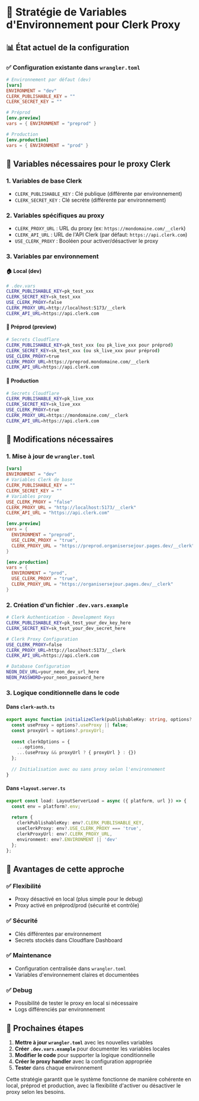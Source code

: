 # 🔧 Stratégie de Variables d'Environnement pour Clerk Proxy

## 📊 **État actuel de la configuration**

### ✅ **Configuration existante dans `wrangler.toml`**
```toml
# Environnement par défaut (dev)
[vars]
ENVIRONMENT = "dev"
CLERK_PUBLISHABLE_KEY = ""
CLERK_SECRET_KEY = ""

# Préprod
[env.preview]
vars = { ENVIRONMENT = "preprod" }

# Production  
[env.production]
vars = { ENVIRONMENT = "prod" }
```

## 🎯 **Variables nécessaires pour le proxy Clerk**

### 1. **Variables de base Clerk**
- `CLERK_PUBLISHABLE_KEY` : Clé publique (différente par environnement)
- `CLERK_SECRET_KEY` : Clé secrète (différente par environnement)

### 2. **Variables spécifiques au proxy**
- `CLERK_PROXY_URL` : URL du proxy (ex: `https://mondomaine.com/__clerk`)
- `CLERK_API_URL` : URL de l'API Clerk (par défaut: `https://api.clerk.com`)
- `USE_CLERK_PROXY` : Booléen pour activer/désactiver le proxy

### 3. **Variables par environnement**

#### 🏠 **Local (dev)**
```bash
# .dev.vars
CLERK_PUBLISHABLE_KEY=pk_test_xxx
CLERK_SECRET_KEY=sk_test_xxx
USE_CLERK_PROXY=false
CLERK_PROXY_URL=http://localhost:5173/__clerk
CLERK_API_URL=https://api.clerk.com
```

#### 🧪 **Préprod (preview)**
```bash
# Secrets Cloudflare
CLERK_PUBLISHABLE_KEY=pk_test_xxx (ou pk_live_xxx pour préprod)
CLERK_SECRET_KEY=sk_test_xxx (ou sk_live_xxx pour préprod)
USE_CLERK_PROXY=true
CLERK_PROXY_URL=https://preprod.mondomaine.com/__clerk
CLERK_API_URL=https://api.clerk.com
```

#### 🚀 **Production**
```bash
# Secrets Cloudflare
CLERK_PUBLISHABLE_KEY=pk_live_xxx
CLERK_SECRET_KEY=sk_live_xxx
USE_CLERK_PROXY=true
CLERK_PROXY_URL=https://mondomaine.com/__clerk
CLERK_API_URL=https://api.clerk.com
```

## 🔄 **Modifications nécessaires**

### 1. **Mise à jour de `wrangler.toml`**
```toml
[vars]
ENVIRONMENT = "dev"
# Variables Clerk de base
CLERK_PUBLISHABLE_KEY = ""
CLERK_SECRET_KEY = ""
# Variables proxy
USE_CLERK_PROXY = "false"
CLERK_PROXY_URL = "http://localhost:5173/__clerk"
CLERK_API_URL = "https://api.clerk.com"

[env.preview]
vars = { 
  ENVIRONMENT = "preprod",
  USE_CLERK_PROXY = "true",
  CLERK_PROXY_URL = "https://preprod.organisersejour.pages.dev/__clerk"
}

[env.production]
vars = { 
  ENVIRONMENT = "prod",
  USE_CLERK_PROXY = "true", 
  CLERK_PROXY_URL = "https://organisersejour.pages.dev/__clerk"
}
```

### 2. **Création d'un fichier `.dev.vars.example`**
```bash
# Clerk Authentication - Development Keys
CLERK_PUBLISHABLE_KEY=pk_test_your_dev_key_here
CLERK_SECRET_KEY=sk_test_your_dev_secret_here

# Clerk Proxy Configuration
USE_CLERK_PROXY=false
CLERK_PROXY_URL=http://localhost:5173/__clerk
CLERK_API_URL=https://api.clerk.com

# Database Configuration
NEON_DEV_URL=your_neon_dev_url_here
NEON_PASSWORD=your_neon_password_here
```

### 3. **Logique conditionnelle dans le code**

#### Dans `clerk-auth.ts`
```typescript
export async function initializeClerk(publishableKey: string, options?: any) {
  const useProxy = options?.useProxy || false;
  const proxyUrl = options?.proxyUrl;
  
  const clerkOptions = {
    ...options,
    ...(useProxy && proxyUrl ? { proxyUrl } : {})
  };
  
  // Initialisation avec ou sans proxy selon l'environnement
}
```

#### Dans `+layout.server.ts`
```typescript
export const load: LayoutServerLoad = async ({ platform, url }) => {
  const env = platform?.env;
  
  return {
    clerkPublishableKey: env?.CLERK_PUBLISHABLE_KEY,
    useClerkProxy: env?.USE_CLERK_PROXY === 'true',
    clerkProxyUrl: env?.CLERK_PROXY_URL,
    environment: env?.ENVIRONMENT || 'dev'
  };
};
```

## 🎯 **Avantages de cette approche**

### ✅ **Flexibilité**
- Proxy désactivé en local (plus simple pour le debug)
- Proxy activé en préprod/prod (sécurité et contrôle)

### ✅ **Sécurité**
- Clés différentes par environnement
- Secrets stockés dans Cloudflare Dashboard

### ✅ **Maintenance**
- Configuration centralisée dans `wrangler.toml`
- Variables d'environnement claires et documentées

### ✅ **Debug**
- Possibilité de tester le proxy en local si nécessaire
- Logs différenciés par environnement

## 🚀 **Prochaines étapes**

1. **Mettre à jour `wrangler.toml`** avec les nouvelles variables
2. **Créer `.dev.vars.example`** pour documenter les variables locales
3. **Modifier le code** pour supporter la logique conditionnelle
4. **Créer le proxy handler** avec la configuration appropriée
5. **Tester** dans chaque environnement

Cette stratégie garantit que le système fonctionne de manière cohérente en local, préprod et production, avec la flexibilité d'activer ou désactiver le proxy selon les besoins.
